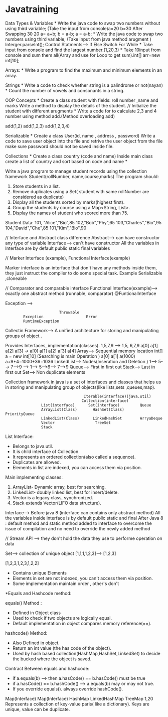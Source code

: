 # Javatraining
Data Types & Variables
    *   Write the java code to swap two numbers without using third variable;
      (Take the input from console)a=20 b=30 After Swapping 30 20
        a= a+b;
        b = a-b;
        a = a-b;
    * Write the java code to swap two numbers  using third variable;
       (Take input from java method arugment ) Interger.parseInt();
Control Statments--> If Else Switch For While 
    * Take input from console and find the largest number.(1,20,3)
    * Take 10input from console and sum them all(Array and use for Loop to get sum).int[] arr=new int[10];
    

Arrays:
    * Write a program to find the maximum and minimum elements in an array.
    
Strings
    * Write a code to check whether string is a palindrome or not(nayan)
    * Count the number of vowels and consonants in a string.

OOP Concepts
    * Create a class student with fields: roll number ,name and marks
        Write a method to display the details of the student.
        // Initialize the student with different arugments 
    * Write a code for to calculate 2,3 and 4 number using method add.(Method overloading add)

add(1,2)
add(1,2,3)
add(1,2,3,4)

Serializable
    * Create a class User(id, name , address , password)
    Write a code to save user object into the file and retrive the user object from the file make sure password should not be saved inside file.

Collections
    * Create a class country (code and name)
        Inside main class create a list of country and sort based on code and name
    *

Write a java program to manage student records using the collection framework
Student(rollNumber, name,course,marks)
The program should:
1. Store students in a list.
2. Remove duplicates using a Set( student with same rollNumber are considered as duplicate)
3. Display all the students sorted by marks(highest first).
4. Group the students by course using a Map<String, List<Student>>.
5. Display the names of student who scored more than 75.

Student Data:
101, "Alice","Bio",85
102,"Bob","Phy",65
103,"Charles","Bio",95
104,"David","Che",85
101,"Kim","Bio",90


// Interface and Abstract class difference
Abstract--> can have constructor
any type of variable 
Interface--> can't have constructor
All the variables in Interface are by default public static final variables

// Marker Interface (example), Functional Interface(example)

Marker interface is an interface that don't have any methods inside them, they just instruct the compiler to do some special task.
Example Serializable ,cloneable 

// Comparator and comparable interface
Functional Interface(example)--> exactly one abstract method (runnable, comparator)
@FuntionalInterface 

Exception --> 
                            
                            Throwable
            Exception                   Error
            RuntimeException

Collectin Framework--> A unified architecture for storing and manipulating groups of object .

Provides Interfaces, implementation(classes).
1,5,7,9  --> 1,5, 6,7,9
a[0] a[1] a[2] a[3]  -> a[0] a[1]  a[2] a[3] a[4]
Array--> Sequential memory location int[] a = new int[10] (Searching is main Operation ) a[0] a[1]  a(1000)   a+9*4=1000+36=1036
LinkedList--> Nodes(Inseration and Deletion )
1--> 5--> 7-->9 --> 1--> 5-->6--> 7-->9
Queue--> First in first out
Stack--> Last in first out
Set--> Non duplicate elements

Collection framework in java is a set of interfaces and classes that helps us in storing and manipulating group of objects(like lists,sets ,queues,map).


                                       Iterable(interface)(java.util)
                                      Collection(interface)
                    List(interface)      Set(interface)         Queue
                    ArrayList(Class)       HashSet(Class)       PriorityQueue 
                    LinkedList(Class)      LinkedHashSet        ArryaDeque
                    Vector                  TreeSet
                    Stack

List Interface:
* Belongs to java.util.
* It is child interface of Collection.
* It represents an ordered collection(also called a sequence).
* Duplicates are allowed.
* Elements in list are indexed, you can access them via position.


Main implementing classes:
1. ArrayList- Dynamic array, best for searching.
2. LinkedList- doubly linked list, best for insert/delete.
3. Vector is a legacy class, synchronized.
4. Stack extends Vector(LIFO data structure).

Interface--> Before java 8 (interface can contains only abstract method)
All the variables inside interface is by default public static and final
After Java 8 :
default method and static method added to interface
to overcome the  issue of compilation and no need to override the newly added method


// Stream API --> they don't hold the data they use to performe operation on data 


Set--> collection of unique object
[1,1,1,1,2,3]--> [1,2,3]

[1,2,3,1,2,3,1,2,2]
* Contains unique Elements
* Elements in set are not indexed, you can't access them via position.
* Some implementation maintain order , other's don't


*Equals and Hashcode method:


equals() Method :
* Defined in Object class
* Used to check if two objects are logically equal.
* Default implementation in object compares memory reference(==).

hashcode() Method:
* Also Defined in object.
* Return an int value (the has code of the object).
* Used by hash based collection(HashMap,HashSet,LinkedSet) to decide the bucked where the object is saved.

Contract Between equals and hashcode:
* if a.equals(b) --> then a.hasCode() == b.hasCode() must be true
* if a.hasCode() == b.hashCode() --> a.equals(b) may or may not true.
* If you override equals(). always override hashCode().

Map(Interface)
                        Map(Interface)
                HashMap         LinkedHashMap       TreeMap
    1,20
Represents a collection of key-value paris( like a dictionary).
Keys are unique, value can be duplicate.


